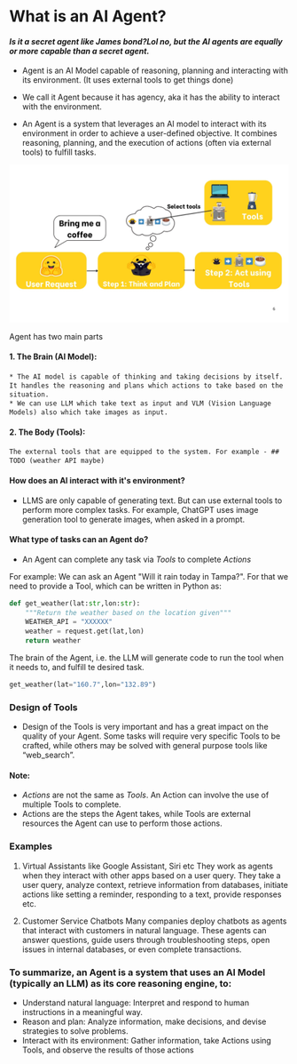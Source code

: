 # What is an AI Agent?

#### *Is it a secret agent like James bond?Lol no, but the AI agents are equally or more capable than a secret agent.*

* Agent is an AI Model capable of reasoning, planning and interacting with its environment.  (It uses external tools to get things done)
* We call it Agent because it has agency, aka it has the ability to interact with the environment.

* An Agent is a system that leverages an AI model to interact with its environment in order to achieve a user-defined objective. It combines reasoning, planning, and the execution of actions (often via external tools) to fulfill tasks.

![alt text](assets/agent_process.jpg)

Agent has two main parts
#### 1. The Brain (AI Model):
    * The AI model is capable of thinking and taking decisions by itself. It handles the reasoning and plans which actions to take based on the situation. 
    * We can use LLM which take text as input and VLM (Vision Language Models) also which take images as input. 
#### 2. The Body (Tools):
    The external tools that are equipped to the system. For example - ## TODO (weather API maybe)


#### How does an AI interact with it's environment?
* LLMS are only capable of generating text. But can use external tools to perform more complex tasks. For example, ChatGPT uses image generation tool to generate images, when asked in a prompt. 

#### What type of tasks can an Agent do?
* An Agent can complete any task via *Tools* to complete *Actions*

For example: We can ask an Agent "Will it rain today in Tampa?". For that we need to provide a Tool, which can be written in Python as:
```Python
def get_weather(lat:str,lon:str):
    """Return the weather based on the location given"""
    WEATHER_API = "XXXXXX"
    weather = request.get(lat,lon)
    return weather
```

The brain of the Agent, i.e. the LLM will generate code to run the tool when it needs to, and fulfill te desired task.
```Python
get_weather(lat="160.7",lon="132.89")
```

### Design of Tools

* Design of the Tools is very important and has a great impact on the quality of your Agent. Some tasks will require very specific Tools to be crafted, while others may be solved with general purpose tools like “web_search”.

#### Note: 
* *Actions* are not the same as *Tools*. An Action can involve the use of multiple Tools to complete. 
* Actions are the steps the Agent takes, while Tools are external resources the Agent can use to perform those actions.

### Examples

1. Virtual Assistants like Google Assistant, Siri etc
They work as agents when they interact with other apps based on a user query. They take a user query, analyze context, retrieve information from databases, initiate actions like setting a reminder, responding to a text, provide responses etc. 

2. Customer Service Chatbots
Many companies deploy chatbots as agents that interact with customers in natural language.
These agents can answer questions, guide users through troubleshooting steps, open issues in internal databases, or even complete transactions.

### To summarize, an Agent is a system that uses an AI Model (typically an LLM) as its core reasoning engine, to:

* Understand natural language: Interpret and respond to human instructions in a meaningful way.
* Reason and plan: Analyze information, make decisions, and devise strategies to solve problems. 
* Interact with its environment: Gather information, take Actions using Tools, and observe the results of those actions